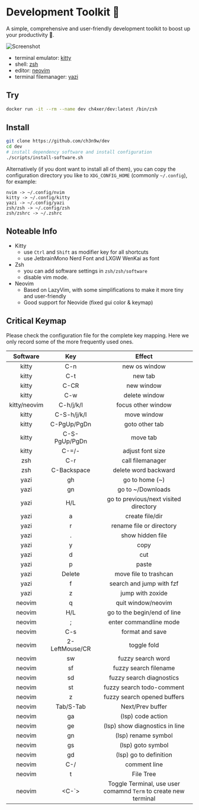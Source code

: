 # Development Toolkit 📡

A simple, comprehensive and user-friendly development toolkit to boost up your productivity 🚀.

![Screenshot](cover.png)

- terminal emulator: [kitty](https://github.com/kovidgoyal/kitty)
- shell: [zsh](https://www.zsh.org/)
- editor: [neovim](https://github.com/neovim/neovim)
- terminal filemanager: [yazi](https://github.com/sxyazi/yazi)

## Try

```bash
docker run -it --rm --name dev ch4xer/dev:latest /bin/zsh
```

## Install

```bash
git clone https://github.com/ch3n9w/dev
cd dev
# install dependency software and install configuration
./scripts/install-software.sh
```

Alternatively (if you dont want to install all of them), you can copy the configuration directory you like to `XDG_CONFIG_HOME` (commonly `~/.config`), for example:

```
nvim -> ~/.config/nvim
kitty -> ~/.config/kitty
yazi -> ~/.config/yazi
zsh/zsh -> ~/.config/zsh
zsh/zshrc -> ~/.zshrc
```

## Noteable Info

- Kitty
  - use `Ctrl` and `Shift` as modifier key for all shortcuts
  - use JetbrainMono Nerd Font and LXGW WenKai as font
- Zsh
  - you can add software settings in `zsh/zsh/software`
  - disable vim mode.
- Neovim
  - Based on LazyVim, with some simplifications to make it more tiny and user-friendly
  - Good support for Neovide (fixed gui color & keymap)

## Critical Keymap

Please check the configuration file for the complete key mapping. Here we only record some of the more frequently used ones.

|   Software   |      Key       |                             Effect                              |
| :----------: | :------------: | :-------------------------------------------------------------: |
|    kitty     |      C-n       |                          new os window                          |
|    kitty     |      C-t       |                             new tab                             |
|    kitty     |      C-CR      |                           new window                            |
|    kitty     |      C-w       |                          delete window                          |
| kitty/neovim |   C-h/j/k/l    |                       focus other window                        |
|    kitty     |  C-S-h/j/k/l   |                           move window                           |
|    kitty     |  C-PgUp/PgDn   |                         goto other tab                          |
|    kitty     | C-S-PgUp/PgDn  |                            move tab                             |
|    kitty     |     C-=/-      |                        adjust font size                         |
|     zsh      |      C-r       |                        call filemanager                         |
|     zsh      |  C-Backspace   |                      delete word backward                       |
|     yazi     |       gh       |                         go to home (~)                          |
|     yazi     |       gn       |                        go to ~/Downloads                        |
|     yazi     |      H/L       |              go to previous/next visited directory              |
|     yazi     |       a        |                         create file/dir                         |
|     yazi     |       r        |                    rename file or directory                     |
|     yazi     |       .        |                        show hidden file                         |
|     yazi     |       y        |                              copy                               |
|     yazi     |       d        |                               cut                               |
|     yazi     |       p        |                              paste                              |
|     yazi     |     Delete     |                      move file to trashcan                      |
|     yazi     |       f        |                    search and jump with fzf                     |
|     yazi     |       z        |                        jump with zoxide                         |
|    neovim    |       q        |                       quit window/neovim                        |
|    neovim    |      H/L       |                   go to the begin/end of line                   |
|    neovim    |       ;        |                     enter commandline mode                      |
|    neovim    |      C-s       |                         format and save                         |
|    neovim    | 2-LeftMouse/CR |                           toggle fold                           |
|    neovim    |       sw       |                        fuzzy search word                        |
|    neovim    |       sf       |                      fuzzy search filename                      |
|    neovim    |       sd       |                    fuzzy search diagnostics                     |
|    neovim    |       st       |                    fuzzy search todo-comment                    |
|    neovim    |       z        |                   fuzzy search opened buffers                   |
|    neovim    |   Tab/S-Tab    |                        Next/Prev buffer                         |
|    neovim    |       ga       |                        (lsp) code action                        |
|    neovim    |       ge       |                 (lsp) show diagnostics in line                  |
|    neovim    |       gn       |                       (lsp) rename symbol                       |
|    neovim    |       gs       |                        (lsp) goto symbol                        |
|    neovim    |       gd       |                     (lsp) go to definition                      |
|    neovim    |      C-/       |                          comment line                           |
|    neovim    |       t        |                            File Tree                            |
|    neovim    |     <C-`>      | Toggle Terminal, use user comamnd `Term` to create new terminal |

